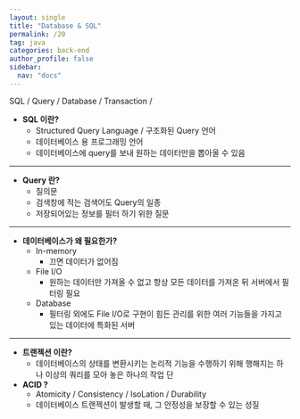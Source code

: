 ```yaml
---
layout: single
title: "Database & SQL"
permalink: /20
tag: java
categories: back-end
author_profile: false
sidebar:
  nav: "docs"
---
```


SQL / Query / Database / Transaction /

- **SQL 이란?**
    - Structured Query Language / 구조화된 Query 언어
    - 데이터베이스 용 프로그래밍 언어
    - 데이터베이스에 query를 보내 원하는 데이터만을 뽑아올 수 있음
    

---

- **Query 란?**
    - 질의문
    - 검색창에 적는 검색어도 Query의 일종
    - 저장되어있는 정보를 필터 하기 위한 질문
    

---

- **데이터베이스가 왜 필요한가?**
    - In-memory
        - 끄면 데이터가 없어짐
    - File I/O
        - 원하는 데이터만 가져올 수 없고 항상 모든 데이터를 가져온 뒤 서버에서 필터링 필요
    - Database
        - 필터링 외에도 File I/O로 구현이 힘든 관리를 위한 여러 기능들을 가지고 있는 데이터에 특화된 서버
        

---

- **트랜젝션 이란?**
    - 데이터베이스의 상태를 변환시키는 논리적 기능을 수행하기 위해 행해지는 하나 이상의 쿼리를 모아 놓은 하나의 작업 단
- **ACID ?**
    - Atomicity / Consistency / IsoLation / Durability
    - 데이터베이스 트랜젝션이 발생할 때, 그 안정성을 보장할 수 있는 성질
